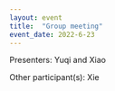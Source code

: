 ```yaml
---
layout: event
title:  "Group meeting"
event_date: 2022-6-23
---
```


Presenters: Yuqi and Xiao

Other participant(s): Xie